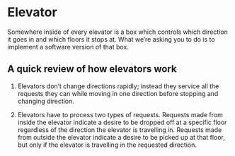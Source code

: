 Elevator
========

Somewhere inside of every elevator is a box which controls which direction it goes in and which floors it
stops at. What we’re asking you to do is to implement a software version of that box.

A quick review of how elevators work
------------------------------------
1. Elevators don’t change directions rapidly; instead they service all the requests they can while
moving in one direction before stopping and changing direction.

2. Elevators have to process two types of requests. Requests made from inside the elevator
indicate a desire to be dropped off at a specific floor regardless of the direction the elevator is
travelling in. Requests made from outside the elevator indicate a desire to be picked up at that
floor, but only if the elevator is travelling in the requested direction.

